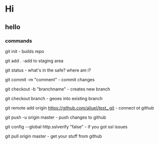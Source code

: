# Hi

## hello

### commands

git init - builds repo

git add . -add to staging area

git status - what's in the safe? where am i? 

git commit -m "comment" - commit changes

git checkout -b "branchname" - creates new branch

git checkout branch - geoes into existing branch

git remote add origin https://github.com/aliuel/test_.git - connect ot github

git push -u origin master - push changes to github

git config --global http.sslverify "false" - if you got ssl issues

git pull origin master - get your stuff from github



